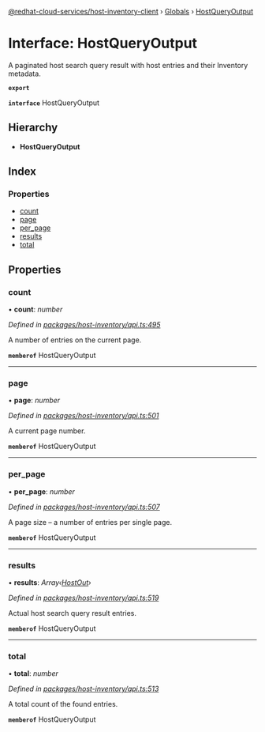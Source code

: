 [@redhat-cloud-services/host-inventory-client](../README.md) › [Globals](../globals.md) › [HostQueryOutput](hostqueryoutput.md)

# Interface: HostQueryOutput

A paginated host search query result with host entries and their Inventory metadata.

**`export`** 

**`interface`** HostQueryOutput

## Hierarchy

* **HostQueryOutput**

## Index

### Properties

* [count](hostqueryoutput.md#count)
* [page](hostqueryoutput.md#page)
* [per_page](hostqueryoutput.md#per_page)
* [results](hostqueryoutput.md#results)
* [total](hostqueryoutput.md#total)

## Properties

###  count

• **count**: *number*

*Defined in [packages/host-inventory/api.ts:495](https://github.com/Hyperkid123/javascript-clients/blob/master/packages/host-inventory/api.ts#L495)*

A number of entries on the current page.

**`memberof`** HostQueryOutput

___

###  page

• **page**: *number*

*Defined in [packages/host-inventory/api.ts:501](https://github.com/Hyperkid123/javascript-clients/blob/master/packages/host-inventory/api.ts#L501)*

A current page number.

**`memberof`** HostQueryOutput

___

###  per_page

• **per_page**: *number*

*Defined in [packages/host-inventory/api.ts:507](https://github.com/Hyperkid123/javascript-clients/blob/master/packages/host-inventory/api.ts#L507)*

A page size – a number of entries per single page.

**`memberof`** HostQueryOutput

___

###  results

• **results**: *Array‹[HostOut](hostout.md)›*

*Defined in [packages/host-inventory/api.ts:519](https://github.com/Hyperkid123/javascript-clients/blob/master/packages/host-inventory/api.ts#L519)*

Actual host search query result entries.

**`memberof`** HostQueryOutput

___

###  total

• **total**: *number*

*Defined in [packages/host-inventory/api.ts:513](https://github.com/Hyperkid123/javascript-clients/blob/master/packages/host-inventory/api.ts#L513)*

A total count of the found entries.

**`memberof`** HostQueryOutput
